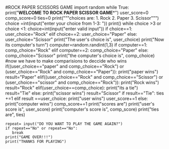 #ROCK PAPER SCISSORS GAME
import random
while True:
    print("****WELCOME TO ROCK PAPER SCISSOR GAME*****")
    user_score=0
    comp_score=0
    ties=0
    print("""choices are:
    1. Rock
    2. Paper
    3. Scissor""")
    choice =int(input("enter your choice from 1-3: "))
    print()
    while choice >3 or choice <1:
        choice=int(input("enter valid input"))
    if choice==1:
        user_choice="Rock"
    elif choice==2:
        user_choice="Paper"
    else:
        user_choice="Scissor"
    print("The user's choice is", user_choice)
    print("Now its computer's turn")
    computer=random.randint(1,3)
    if computer==1:
        comp_choice="Rock"
    elif computer==2:
        comp_choice="Paper"
    else:
        comp_choice="Scissor"
    print("the computer's choice is", comp_choice)
        #now we have to make comparisions to deccide who  wins
    if((user_choice=="paper" and comp_choice=="Rock") or (user_choice=="Rock" and comp_choice=="Paper")):
        print("paper wins")
        result="Paper"
    elif((user_choice=="Rock" and comp_choice=="Scissor") or (user_choice=="scissor" and comp_choice=="Rock")):
        print("Rock wins")
        result="Rock"
    elif(user_choice==comp_choice):
        print("its a tie")
        result="Tie"
    else:
        print("scissor wins")
        result="Scissor"
    if result=="Tie":
        ties +=1
    elif result ==user_choice:
        print("user wins")
        user_score+=1
    else:
        print("computer wins")
        comp_score+=1
        print("scores are")
        print("user's score is", user_score)
        print("computer's score is", comp_score)
        print("ties are", ties)


    repeat= input("DO YOU WANT TO PLAY THE GAME AGAIN?")
    if repeat=="No" or repeat=="No":
       break
    print("GAME OVER!!!")
    print("THANKS FOR PLAYING")
